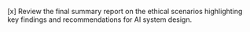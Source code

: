 [x] Review the final summary report on the ethical scenarios highlighting key findings and recommendations for AI system design.